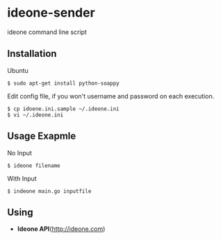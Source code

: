 ideone-sender
=============

ideone command line script

Installation
------------

Ubuntu

    $ sudo apt-get install python-soappy

Edit config file, if you won't username and password on each execution.

    $ cp idoene.ini.sample ~/.ideone.ini
    $ vi ~/.ideone.ini

Usage Exapmle
-----

No Input

    $ ideone filename

With Input
  
    $ indeone main.go inputfile

Using
-----

* **Ideone API**(http://ideone.com)
